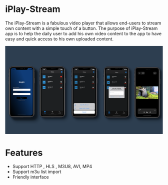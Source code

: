 # iPlay-Stream
The iPlay-Stream is a fabulous video player that allows end-users to stream own content with a simple touch of a button. The purpose of  iPlay-Stream app is to help the daily user to add his own video content to the app to have easy and quick access to his own uploaded content.

![Alt text](src/bg_template.png?raw=true )



# Features
* Support  HTTP , HLS , M3U8, AVI, MP4 
* Support m3u list import
* Friendly interface 


